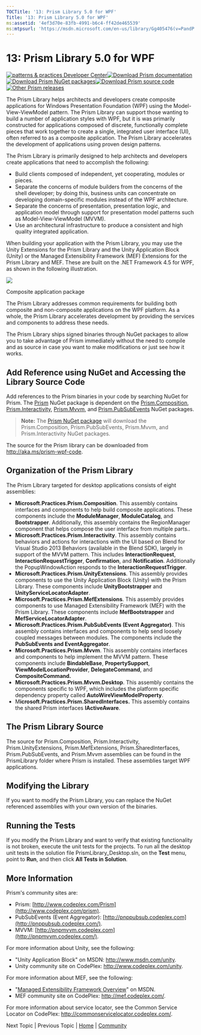 ```yaml
---
TOCTitle: '13: Prism Library 5.0 for WPF'
Title: '13: Prism Library 5.0 for WPF'
ms:assetid: '4ef3d70e-83fb-4991-b6c4-ff42de465539'
ms:mtpsurl: 'https://msdn.microsoft.com/en-us/library/Gg405476(v=PandP.40)'
---
```


# 13: Prism Library 5.0 for WPF

[![](https://msdn.microsoft.com/en-us/Gg405476.pnp-logo_350(en-us,PandP.40).png "patterns & practices Developer Center")](http://microsoft.com/practices)[![](https://msdn.microsoft.com/en-us/Gg405476.download-documentation(en-us,PandP.40).png "Download Prism documentation")](http://aka.ms/prism-wpf-pdf)[![](https://msdn.microsoft.com/en-us/Gg405476.download-nuget-packages(en-us,PandP.40).png "Download Prism NuGet packages")](http://aka.ms/prism-wpf-nuget)[![](https://msdn.microsoft.com/en-us/Gg405476.download-source-code(en-us,PandP.40).png "Download Prism source code")](http://aka.ms/prism-wpf-code)[![](https://msdn.microsoft.com/en-us/Gg405476.other-prism-releases(en-us,PandP.40).png "Other Prism releases")](http://msdn.microsoft.com/en-us/library/ff648465.aspx)

The Prism Library helps architects and developers create composite applications for Windows Presentation Foundation (WPF) using the Model-View-ViewModel pattern. The Prism Library can support those wanting to build a number of application styles with WPF, but it is was primarily constructed for applications composed of discrete, functionally complete pieces that work together to create a single, integrated user interface (UI), often referred to as a composite application. The Prism Library accelerates the development of applications using proven design patterns.

The Prism Library is primarily designed to help architects and developers create applications that need to accomplish the following:

-   Build clients composed of independent, yet cooperating, modules or pieces.
-   Separate the concerns of module builders from the concerns of the shell developer; by doing this, business units can concentrate on developing domain-specific modules instead of the WPF architecture.
-   Separate the concerns of presentation, presentation logic, and application model through support for presentation model patterns such as Model-View-ViewModel (MVVM).
-   Use an architectural infrastructure to produce a consistent and high quality integrated application.

When building your application with the Prism Library, you may use the Unity Extensions for the Prism Library and the Unity Application Block (Unity) or the Managed Extensibility Framework (MEF) Extensions for the Prism Library and MEF. These are built on the .NET Framework 4.5 for WPF, as shown in the following illustration.

![](https://msdn.microsoft.com/en-us/Gg405476.69E3875E54A36C6D224BCF6233393763(en-us,PandP.40).png)

Composite application package

The Prism Library addresses common requirements for building both composite and non-composite applications on the WPF platform. As a whole, the Prism Library accelerates development by providing the services and components to address these needs.

The Prism Library ships signed binaries through NuGet packages to allow you to take advantage of Prism immediately without the need to compile and as source in case you want to make modifications or just see how it works.

## Add Reference using NuGet and Accessing the Library Source Code


Add references to the Prism binaries in your code by searching NuGet for Prism. The [Prism](http://aka.ms/prism-wpf-prism50nuget) NuGet package is dependent on the [Prism.Composition](http://aka.ms/prism-wpf-prism50compositionnuget), [Prism.Interactivity](http://aka.ms/prism-wpf-prism50interactivitynuget), [Prism.Mvvm](http://aka.ms/prism-wpf-prism50mvvmnuget), and [Prism.PubSubEvents](http://aka.ms/prism-wpf-prism50pubsubeventsnuget) NuGet packages.

>**Note:** The [Prism NuGet package](http://aka.ms/prism-wpf-prism50nuget) will download the Prism.Composition, Prism.PubSubEvents, Prism.Mvvm, and Prism.Interactivity NuGet packages.

The source for the Prism library can be downloaded from <http://aka.ms/prism-wpf-code>.

## Organization of the Prism Library


The Prism Library targeted for desktop applications consists of eight assemblies:

-   **Microsoft.Practices.Prism.Composition**. This assembly contains interfaces and components to help build composite applications. These components include the **ModuleManager**, **ModuleCatalog**, and **Bootstrapper**. Additionally, this assembly contains the RegionManager component that helps compose the user interface from multiple parts..
-   **Microsoft.Practices.Prism.Interactivity**. This assembly contains behaviors and actions for interactions with the UI based on Blend for Visual Studio 2013 Behaviors (available in the Blend SDK), largely in support of the MVVM pattern. This includes **InteractionRequest**, **InteractionRequestTrigger**, **Confirmation**, and **Notification**. Additionally the PopupWindowAction responds to the **InteractionRequestTrigger**.
-   **Microsoft.Practices.Prism.UnityExtensions**. This assembly provides components to use the Unity Application Block (Unity) with the Prism Library. These components include **UnityBootstrapper** and **UnityServiceLocatorAdapter**.
-   **Microsoft.Practices.Prism.MefExtensions**. This assembly provides components to use Managed Extensibility Framework (MEF) with the Prism Library. These components include **MefBootstrapper** and **MefServiceLocatorAdapter**.
-   **Microsoft.Practices.Prism.PubSubEvents (Event Aggregator)**. This assembly contains interfaces and components to help send loosely coupled messages between modules. The components include the **PubSubEvents and EventAggregator**.
-   **Microsoft.Practices.Prism.Mvvm**. This assembly contains interfaces and components to help implement the MVVM pattern. These components include **BindableBase**, **PropertySupport**, **ViewModelLocationProvider**, **DelegateCommand**, and **CompositeCommand.**
-   **Microsoft.Practices.Prism.Mvvm.Desktop**. This assembly contains the components specific to WPF, which includes the platform specific dependency property called **AutoWireViewModelProperty**.
-   M**icrosoft.Practices.Prism.SharedInterfaces.** This assembly contains the shared Prism interfaces **IActiveAware**.

## The Prism Library Source

The source for Prism.Composition, Prism.Interactivity, Prism.UnityExtensions, Prism.MefExtensions, Prism.SharedInterfaces, Prism.PubSubEvents, and Prism.Mvvm assemblies can be found in the PrismLibrary folder where Prism is installed. These assemblies target WPF applications.

## Modifying the Library

If you want to modify the Prism Library, you can replace the NuGet referenced assemblies with your own version of the binaries.

## Running the Tests

If you modify the Prism Library and want to verify that existing functionality is not broken, execute the unit tests for the projects. To run all the desktop unit tests in the solution file PrismLibrary\_Desktop.sln, on the **Test** menu, point to **Run**, and then click **All Tests in Solution**.

## More Information

Prism's community sites are:

-   Prism: [http://www.codeplex.com/Prism](http://www.codeplex.com/prism).
-   PubSubEvents (Event Aggregator): [http://pnppubsub.codeplex.com](http://pnppubsub.codeplex.com/).
-   MVVM: [http://pnpmvvm.codeplex.com](http://pnpmvvm.codeplex.com/).

For more information about Unity, see the following:

-   "Unity Application Block" on MSDN: <http://www.msdn.com/unity>.
-   Unity community site on CodePlex: <http://www.codeplex.com/unity>.

For more information about MEF, see the following:

-   "[Managed Extensibility Framework Overview](http://msdn.microsoft.com/en-us/library/dd460648.aspx)" on MSDN.
-   MEF community site on CodePlex: <http://mef.codeplex.com/>.

For more information about service locator, see the Common Service Locator on CodePlex:
<http://commonservicelocator.codeplex.com/>.

Next Topic | Previous Topic | [Home](http://msdn.microsoft.com/en-us/library/gg406140) | [Community](https://compositewpf.codeplex.com/)